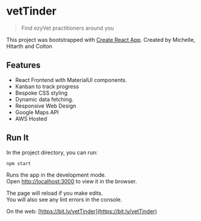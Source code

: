 # vetTinder
> Find ezyVet practitioners around you

This project was bootstrapped with [Create React App](https://github.com/facebook/create-react-app).
Created by Michelle, Hitarth and Colton

## Features
* React Frontend with MaterialUI components.
* Kanban to track progress
* Bespoke CSS styling
* Dynamic data fetching.
* Responsive Web Design
* Google Maps API
* AWS Hosted

## Run It

In the project directory, you can run:

`npm start`

Runs the app in the development mode.\
Open [http://localhost:3000](http://localhost:3000) to view it in the browser.

The page will reload if you make edits.\
You will also see any lint errors in the console.

On the web: [https://bit.ly/vetTinder](https://bit.ly/vetTinder)
